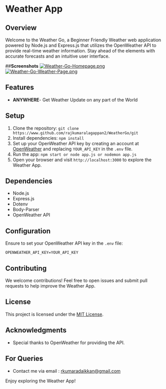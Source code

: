 # Weather App

## Overview

Welcome to the Weather Go, a Beginner Friendly Weather web application powered by Node.js and Express.js that utilizes the OpenWeather API to provide real-time weather information. Stay ahead of the elements with accurate forecasts and an intuitive user interface.

##**Screenshots**
[![Weather-Go-Homepage.png](https://i.postimg.cc/yxttSg53/Weather-Go-Homepage.png)](https://postimg.cc/jn6Zp5RR)
[![Weather-Go-Weather-Page.png](https://i.postimg.cc/QMF6cxQp/Weather-Go-Weather-Page.png)](https://postimg.cc/mcGNs46D)


## Features
- **ANYWHERE**- Get Weather Update on any part of the World

## Setup

1. Clone the repository: `git clone https://www.github.com/rajkumaralagappan2/WeatherGo/git`
2. Install dependencies: `npm install`
3. Set up your OpenWeather API key by creating an account at [OpenWeather](https://openweathermap.org/api) and replacing `YOUR_API_KEY` in the `.env` file.
4. Run the app: `npm start or node app.js or nodemon app.js`
5. Open your browser and visit `http://localhost:3000` to explore the Weather App.

## Dependencies

- Node.js
- Express.js
- Dotenv
- Body-Parser
- OpenWeather API

## Configuration

Ensure to set your OpenWeather API key in the `.env` file:

```env
OPENWEATHER_API_KEY=YOUR_API_KEY
```

## Contributing

We welcome contributions! Feel free to open issues and submit pull requests to help improve the Weather App.

## License

This project is licensed under the [MIT License](LICENSE).

## Acknowledgments

- Special thanks to OpenWeather for providing the API.

## For Queries
- Contact me via email : rkumaradaikkan@gmail.com

Enjoy exploring the Weather App!
